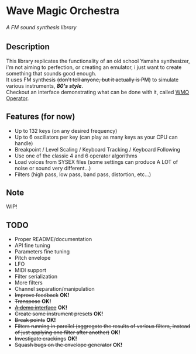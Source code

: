 # Wave Magic Orchestra
###### A FM sound synthesis library


## Description
This library replicates the functionality of an old school Yamaha synthesizer, i'm not aiming to perfection, or creating an emulator, i just want to create something that sounds good enough.  
It uses FM synthesis ~~(don't tell anyone, but it actually is PM)~~ to simulate various instruments, ***80's style***.  
Checkout an interface demonstrating what can be done with it, called [WMO Operator](https://github.com/jbatistareis/wmo-operator).


## Features (for now)
* Up to 132 keys (on any desired frequency)
* Up to 6 oscillators per key (can play as many keys as your CPU can handle)
* Breakpoint / Level Scaling / Keyboard Tracking / Keyboard Following
* Use one of the classic 4 and 6 operator algorithms
* Load voices from SYSEX files (some settings can produce A LOT of noise or sound very different...)
* Filters (high pass, low pass, band pass, distortion, etc...)


## Note
WIP!


## TODO
* Proper README/documentation
* API fine tuning
* Parameters fine tuning
* Pitch envelope
* LFO
* MIDI support
* Filter serialization
* More filters
* Channel separation/manipulation
* ~~Improve feedback~~ **OK!**
* ~~Transpose~~ **OK!**
* [~~A demo interface~~](https://github.com/jbatistareis/wmo-operator) **OK!**
* ~~Create some instrument presets~~ **OK!**
* ~~Break points~~ **OK!**
* ~~Filters running in parallel (aggregate the results of various filters, instead of just applying one filter after another)~~ **OK!**
* ~~Investigate crackings~~ **OK!**
* ~~Squash bugs on the envelope generator~~ **OK!**